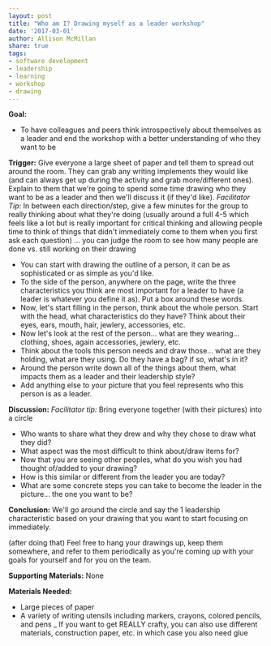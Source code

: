 ```yaml
---
layout: post
title: "Who am I? Drawing myself as a leader workshop"
date: '2017-03-01'
author: Allison McMillan
share: true
tags:
- software development
- leadership
- learning
- workshop
- drawing
---
```


**Goal:**
- To have colleagues and peers think introspectively about themselves as a leader and end the workshop with a better understanding of who they want to be


**Trigger:**
Give everyone a large sheet of paper and tell them to spread out around the room. They can grab any writing implements they would like (and can always get up during the activity and grab more/different ones). Explain to them that we're going to spend some time drawing who they want to be as a leader and then we'll discuss it (if they'd like).
_Facilitator Tip_: In between each direction/step, give a few minutes for the group to really thinking about what they're doing (usually around a full 4-5 which feels like a lot but is really important for critical thinking and allowing people time to think of things that didn't immediately come to them when you first ask each question) ... you can judge the room to see how many people are done vs. still working on their drawing

- You can start with drawing the outline of a person, it can be as sophisticated or as simple as you'd like.
- To the side of the person, anywhere on the page, write the three characteristics you think are most important for a leader to have (a leader is whatever you define it as). Put a box around these words.
- Now, let's start filling in the person, think about the whole person. Start with the head, what characteristics do they have? Think about their eyes, ears, mouth, hair, jewlery, accessories, etc.
- Now let's look at the rest of the person... what are they wearing... clothing, shoes, again accessories, jewlery, etc.
- Think about the tools this person needs and draw those... what are they holding, what are they using. Do they have a bag? if so, what's in it?
- Around the person write down all of the things about them, what impacts them as a leader and their leadership style?
- Add anything else to your picture that you feel represents who this person is as a leader.

**Discussion:**
_Facilitator tip:_ Bring everyone together (with their pictures) into a circle
- Who wants to share what they drew and why they chose to draw what they did?
- What aspect was the most difficult to think about/draw items for?
- Now that you are seeing other peoples, what do you wish you had thought of/added to your drawing?
- How is this similar or different from the leader you are today?
- What are some concrete steps you can take to become the leader in the picture... the one you want to be?

**Conclusion:**
We'll go around the circle and say the 1 leadership characteristic based on your drawing that you want to start focusing on immediately.

(after doing that) Feel free to hang your drawings up, keep them somewhere, and refer to them periodically as you're coming up with your goals for yourself and for you on the team.


**Supporting Materials:**
None


**Materials Needed:**
- Large pieces of paper
- A variety of writing utensils including markers, crayons, colored pencils, and pens
_ If you want to get REALLY crafty, you can also use different materials, construction paper, etc. in which case you also need glue
